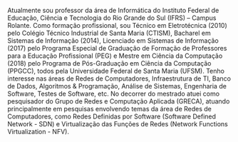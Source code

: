 Atualmente sou professor da área de Informática do Instituto Federal de Educação, Ciência e Tecnologia do Rio Grande do Sul (IFRS) – Campus Rolante. Como formação profissional, sou Técnico em Eletrotécnica (2010) pelo Colégio Técnico Industrial de Santa Maria (CTISM), Bacharel em Sistemas de Informação (2014), Licenciado em Sistemas de Informação (2017) pelo Programa Especial de Graduação de Formação de Professores para a Educação Profissional (PEG) e Mestre em Ciência da Computação (2018) pelo Programa de Pós-Graduação em Ciência da Computação (PPGCC), todos pela Universidade Federal de Santa Maria (UFSM). Tenho interesse nas áreas de Redes de Computadores, Infraestrutura de TI, Banco de Dados, Algoritmos & Programação, Análise de Sistemas, Engenharia de Software, Testes de Software, etc.  No decorrer do mestrado atuei como pesquisador do Grupo de Redes e Computação Aplicada (GRECA), atuando principalmente em pesquisas envolvendo temas da área de Redes de Computadores, como Redes Definidas por Software (Software Defined Network - SDN) e Virtualização das Funções de Redes (Network Functions Virtualization - NFV).
<!---
gabrielmarchesan/gabrielmarchesan is a ✨ special ✨ repository because its `README.md` (this file) appears on your GitHub profile.
You can click the Preview link to take a look at your changes.
--->
